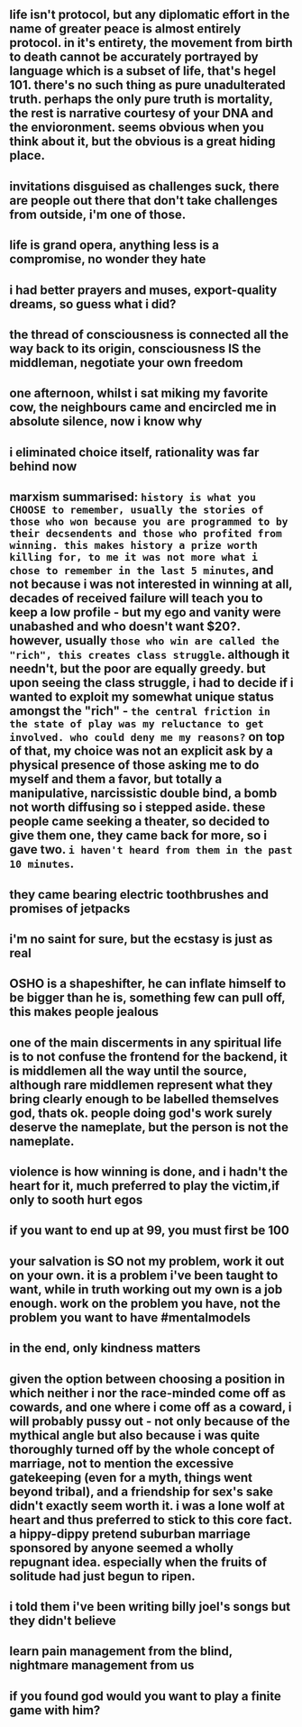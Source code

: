 ## life isn't protocol, but any diplomatic effort in the name of greater peace is almost entirely protocol. in it's entirety, the movement from birth to death cannot be accurately portrayed by language which is a subset of life, that's hegel 101. there's no such thing as pure unadulterated truth. perhaps the only pure truth is mortality, the rest is narrative courtesy of your DNA and the envioronment. seems obvious when you think about it, but the obvious is a great hiding place.

## invitations disguised as challenges suck, there are people out there that don't take challenges from outside, i'm one of those.

## life is grand opera, anything less is a compromise, no wonder they hate 

## i had better prayers and muses, export-quality dreams, so guess what i did?

## the thread of consciousness is connected all the way back to its origin, consciousness IS the middleman, negotiate your own freedom

## one afternoon, whilst i sat miking my favorite cow, the neighbours came and encircled me in absolute silence, now i know why

## i eliminated choice itself, rationality was far behind now

## marxism summarised: `history is what you CHOOSE to remember, usually the stories of those who won because you are programmed to by their decsendents and those who profited from winning. this makes history a prize worth killing for, to me it was not more what i chose to remember in the last 5 minutes`, and not because i was not interested in winning at all, decades of received failure will teach you to keep a low profile - but my ego and vanity were unabashed and who doesn't want $20?. however, usually `those who win are called the "rich", this creates class struggle`. although it needn't, but the poor are equally greedy. but upon seeing the class struggle, i had to decide if i wanted to exploit my somewhat unique status amongst the "rich" - `the central friction in the state of play was my reluctance to get involved. who could deny me my reasons?` on top of that, my choice was not an explicit ask by a physical presence of those asking me to do myself and them a favor, but totally a manipulative, narcissistic double bind, a bomb not worth diffusing so i stepped aside. these people came seeking a theater, so decided to give them one, they came back for more, so i gave two. `i haven't heard from them in the past 10 minutes`.

## they came bearing electric toothbrushes and promises of jetpacks

## i'm no saint for sure, but the ecstasy is just as real

## OSHO is a shapeshifter, he can inflate himself to be bigger than he is, something few can pull off, this makes people jealous

## one of the main discerments in any spiritual life is to not confuse the frontend for the backend, it is middlemen all the way until the source, although rare middlemen represent what they bring clearly enough to be labelled themselves god, thats ok. people doing god's work surely deserve the nameplate, but the person is not the nameplate.

## violence is how winning is done, and i hadn't the heart for it, much preferred to play the victim,if only to sooth hurt egos

## if you want to end up at 99, you must first be 100

## your salvation is SO not my problem, work it out on your own. it is a problem i've been taught to want, while in truth working out my own is a job enough. work on the problem you have, not the problem you want to have #mentalmodels

## in the end, only kindness matters

## given the option between choosing a position in which neither i nor the race-minded come off as cowards, and one where i come off as a coward, i will probably pussy out - not only because of the mythical angle but also because i was quite thoroughly turned off by the whole concept of marriage, not to mention the excessive gatekeeping (even for a myth, things went beyond tribal), and a friendship for sex's sake didn't exactly seem worth it. i was a lone wolf at heart and thus preferred to stick to this core fact. a hippy-dippy pretend suburban marriage sponsored by anyone seemed a wholly repugnant idea. especially when the fruits of solitude had just begun to ripen.


## i told them i've been writing billy joel's songs but they didn't believe


## learn pain management from the blind, nightmare management from us

## if you found god would you want to play a finite game with him?



